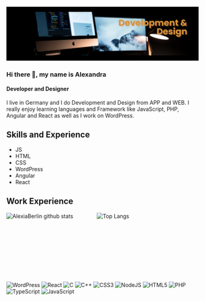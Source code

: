 ![alt text](https://github.com/AlexiaBerlin/AlexiaBerlin/blob/main/banner(1).png?raw=true)
### Hi there 👋, my name is Alexandra
#### Developer and Designer
I live in Germany and I do Development and Design from APP and WEB. I really enjoy learning languages and Framework like JavaScript, PHP, Angular and React as well as I work on WordPress.

## Skills and Experience
 * JS 
 * HTML
 * CSS 
 * WordPress
 * Angular
 * React

## Work Experience

<!---
AlexiaBerlin/AlexiaBerlin is a ✨ special ✨ repository because its `README.md` (this file) appears on your GitHub profile.
You can click the Preview link to take a look at your changes.
--->


<a href="https://github.com/alexiaberlin/github-readme-stats">
  <img align="left" width="47%" src="https://github-readme-stats.vercel.app/api?username=alexiaberlin&hide=prs&count_private=true&show_icons=true&theme=material-palenight" alt="AlexiaBerlin github stats" height="180" />
</a>
<a href="https://github.com/alexiaberlin/github-readme-stats">
  <img align="left" width="47%" height="180px" src="https://github-readme-stats.vercel.app/api/top-langs/?username=alexiaberlin&layout=compact&theme=material-palenight" alt="Top Langs"   />
</a>

![WordPress](https://img.shields.io/badge/WordPress-%23117AC9.svg?style=for-the-badge&logo=WordPress&logoColor=white)
![React](https://img.shields.io/badge/react-%2320232a.svg?style=for-the-badge&logo=react&logoColor=%2361DAFB)
![C](https://img.shields.io/badge/c-%2300599C.svg?style=for-the-badge&logo=c&logoColor=white)
![C++](https://img.shields.io/badge/c++-%2300599C.svg?style=for-the-badge&logo=c%2B%2B&logoColor=white)
![CSS3](https://img.shields.io/badge/css3-%231572B6.svg?style=for-the-badge&logo=css3&logoColor=white)
![NodeJS](https://img.shields.io/badge/node.js-6DA55F?style=for-the-badge&logo=node.js&logoColor=white)
![HTML5](https://img.shields.io/badge/html5-%23E34F26.svg?style=for-the-badge&logo=html5&logoColor=white)
![PHP](https://img.shields.io/badge/php-%23777BB4.svg?style=for-the-badge&logo=php&logoColor=white)
![TypeScript](https://img.shields.io/badge/typescript-%23007ACC.svg?style=for-the-badge&logo=typescript&logoColor=white)
![JavaScript](https://img.shields.io/badge/javascript-%23323330.svg?style=for-the-badge&logo=javascript&logoColor=%23F7DF1E)



